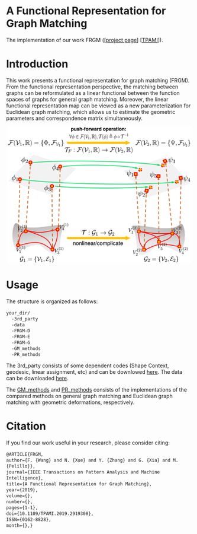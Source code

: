 # A Functional Representation for Graph Matching
The implementation of our work FRGM ([[project page](http://captain.whu.edu.cn/FRGM/)] [[TPAMI](https://ieeexplore.ieee.org/document/8723156)]).

# Introduction
This work presents a functional representation for graph matching (FRGM). From the functional representation perspective, the matching between graphs can be reformulated as a linear functional between the function spaces of graphs for general graph matching. Moreover, the linear functional representation map can be viewed as a new parameterization for Euclidean graph matching, which allows us to estimate the geometric parameters and correspondence matrix simultaneously.

<p align="center">
<img src="images/frgm-1.svg" width="500">
<p>

# Usage
The structure is organized as follows:
```
your_dir/
  -3rd_party
  -data
  -FRGM-D
  -FRGM-E
  -FRGM-G
  -GM_methods
  -PR_methods
```
The 3rd_party consists of some dependent codes (Shape Context, geodesic, linear assignment, etc) and can be downlowed [here](http://captain.whu.edu.cn/FRGM/code/3rd_party.zip). 
The data can be downloaded [here](http://captain.whu.edu.cn/FRGM/data/data.zip).

The [GM_methods](http://captain.whu.edu.cn/FRGM/code/GM_methods.zip) and [PR_methods](http://captain.whu.edu.cn/FRGM/code/PR_methods.zip) consists of the implementations of the compared methods on general graph matching and Euclidean graph matching with geometric deformations, respectively.

# Citation
If you find our work useful in your research, please consider citing:
```
@ARTICLE{FRGM, 
author={F. {Wang} and N. {Xue} and Y. {Zhang} and G. {Xia} and M. {Pelillo}}, 
journal={IEEE Transactions on Pattern Analysis and Machine Intelligence}, 
title={A Functional Representation for Graph Matching}, 
year={2019}, 
volume={}, 
number={}, 
pages={1-1}, 
doi={10.1109/TPAMI.2019.2919308}, 
ISSN={0162-8828}, 
month={},}
```
